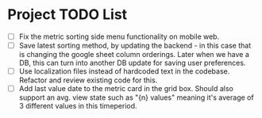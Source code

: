 # Project TODO List

- [ ] Fix the metric sorting side menu functionality on mobile web.
- [ ] Save latest sorting method, by updating the backend - in this case that is changing the google sheet column orderings. Later when we have a DB, this can turn into another DB update for saving user preferences.
- [ ] Use localization files instead of hardcoded text in the codebase. Refactor and review existing code for this.
- [ ] Add last value date to the metric card in the grid box. Should also support an avg. view state such as "{n} values" meaning it's average of 3 different values in this timeperiod.
